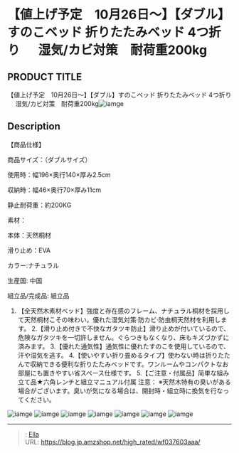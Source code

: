 # 【値上げ予定　10月26日～】【ダブル】すのこベッド 折りたたみベッド 4つ折り 　 湿気/カビ対策　耐荷重200kg


## PRODUCT TITLE 

【値上げ予定　10月26日～】【ダブル】すのこベッド 折りたたみベッド 4つ折り 　 湿気/カビ対策　耐荷重200kg![iamge](https://b2bfiles1.gigab2b.cn/image/wkseller/301/pp004034/002_sd-d.jpg)

## Description


【商品仕様】

商品サイズ：（ダブルサイズ）

使用時：幅196×奥行140×厚み2.5cm

収納時：幅46×奥行70×厚み11cm



静止耐荷重：約200KG

素材：

本体：天然桐材

滑り止め：EVA

カラー:ナチュラル

生産国: 中国

組立品/完成品: 組立品



1. 【全天然木素材ベッド】強度と存在感のフレーム、ナチュラル桐材を採用して天然桐材こその味わい。優れた湿気対策·防カビ·防虫桐天然材を利用します。
2.【滑り止め付きで不快なガタツキ防止】滑り止めが付いているので、危険なガタツキを一切許しません。ぐらつきもなくなり、床もキズづかずに済みます。
3.【優れた通気性】通気性に優れたすのこを使用しているので、汗や湿気を逃す。
4.【使いやすい折り畳めるタイプ】使わない時は折りたたんで収納できる便利な折りたたみベッドです。ワンルームやコンパクトなお部屋にも置きやすい省スペース仕様です。
5.【ご注意・付属品】简単な組み立て品★六角レンチと組立マニュアル付属
注意： ※天然木特有の臭いがある場合がございます。臭いが気になる場合は、開封時・組立時に換気を行なってください。




![iamge](https://b2bfiles1.gigab2b.cn/image/wkseller/301/pp004034/004_sd-d.jpg)
![iamge](https://b2bfiles1.gigab2b.cn/image/wkseller/301/pp004034/005.jpg)
![iamge](https://b2bfiles1.gigab2b.cn/image/wkseller/301/pp004034/006.jpg)
![iamge](https://b2bfiles1.gigab2b.cn/image/wkseller/301/pp004034/007.jpg)
![iamge](https://b2bfiles1.gigab2b.cn/image/wkseller/301/pp004034/008.jpg)
![iamge](nan)
![iamge](nan)


---

> : [Ella](https://blog.jp.amzshop.net/)  
> URL: https://blog.jp.amzshop.net/high_rated/wf037603aaa/  

